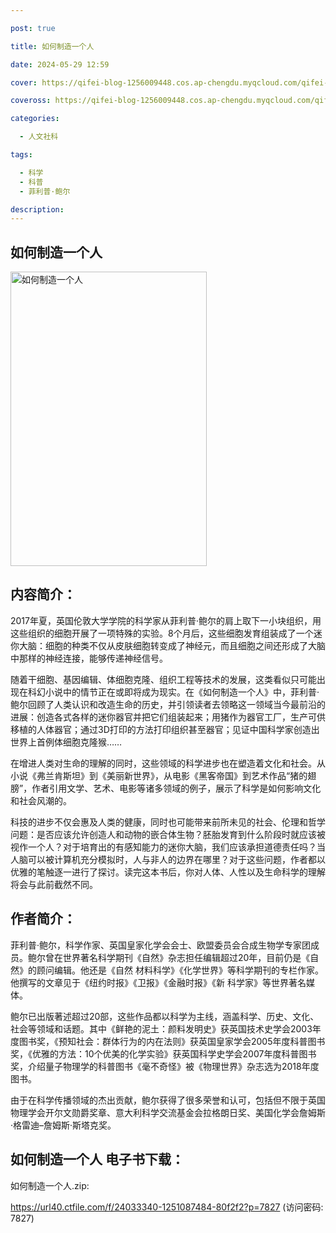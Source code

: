 ```yaml
---

post: true

title: 如何制造一个人

date: 2024-05-29 12:59

cover: https://qifei-blog-1256009448.cos.ap-chengdu.myqcloud.com/qifei-blog/65a49233871b83018a42d9a4.jpg

coveross: https://qifei-blog-1256009448.cos.ap-chengdu.myqcloud.com/qifei-blog/65a49233871b83018a42d9a4.jpg

categories:

  - 人文社科

tags:

  - 科学
  - 科普
  - 菲利普·鲍尔

description:
---
```


## 如何制造一个人
<img alt="如何制造一个人 " class="aligncenter loaded" data-was-processed="true" decoding="async" fetchpriority="high" height="471" src="https://qifei-blog-1256009448.cos.ap-chengdu.myqcloud.com/qifei-blog/65a49233871b83018a42d9a4.jpg " style="cursor: zoom-in;" width="314"/>

## 内容简介：

2017年夏，英国伦敦大学学院的科学家从菲利普·鲍尔的肩上取下一小块组织，用这些组织的细胞开展了一项特殊的实验。8个月后，这些细胞发育组装成了一个迷你大脑：细胞的种类不仅从皮肤细胞转变成了神经元，而且细胞之间还形成了大脑中那样的神经连接，能够传递神经信号。

随着干细胞、基因编辑、体细胞克隆、组织工程等技术的发展，这类看似只可能出现在科幻小说中的情节正在或即将成为现实。在《如何制造一个人》中，菲利普·鲍尔回顾了人类认识和改造生命的历史，并引领读者去领略这一领域当今最前沿的进展：创造各式各样的迷你器官并把它们组装起来；用猪作为器官工厂，生产可供移植的人体器官；通过3D打印的方法打印组织甚至器官；见证中国科学家创造出世界上首例体细胞克隆猴……

在增进人类对生命的理解的同时，这些领域的科学进步也在塑造着文化和社会。从小说《弗兰肯斯坦》到《美丽新世界》，从电影《黑客帝国》到艺术作品“猪的翅膀”，作者引用文学、艺术、电影等诸多领域的例子，展示了科学是如何影响文化和社会风潮的。

科技的进步不仅会惠及人类的健康，同时也可能带来前所未见的社会、伦理和哲学问题：是否应该允许创造人和动物的嵌合体生物？胚胎发育到什么阶段时就应该被视作一个人？对于培育出的有感知能力的迷你大脑，我们应该承担道德责任吗？当人脑可以被计算机充分模拟时，人与非人的边界在哪里？对于这些问题，作者都以优雅的笔触逐一进行了探讨。读完这本书后，你对人体、人性以及生命科学的理解将会与此前截然不同。

## 作者简介：

菲利普·鲍尔，科学作家、英国皇家化学会会士、欧盟委员会合成生物学专家团成员。鲍尔曾在世界著名科学期刊《自然》杂志担任编辑超过20年，目前仍是《自然》的顾问编辑。他还是《自然 材料科学》《化学世界》等科学期刊的专栏作家。他撰写的文章见于《纽约时报》《卫报》《金融时报》《新 科学家》等世界著名媒体。

鲍尔已出版著述超过20部，这些作品都以科学为主线，涵盖科学、历史、文化、社会等领域和话题。其中《鲜艳的泥土：颜料发明史》获英国技术史学会2003年度图书奖，《预知社会：群体行为的内在法则》获英国皇家学会2005年度科普图书奖，《优雅的方法：10个优美的化学实验》获英国科学史学会2007年度科普图书奖，介绍量子物理学的科普图书《毫不奇怪》被《物理世界》杂志选为2018年度图书。

由于在科学传播领域的杰出贡献，鲍尔获得了很多荣誉和认可，包括但不限于英国物理学会开尔文勋爵奖章、意大利科学交流基金会拉格朗日奖、美国化学会詹姆斯·格雷迪–詹姆斯·斯塔克奖。

## 如何制造一个人 电子书下载：

如何制造一个人.zip: 

https://url40.ctfile.com/f/24033340-1251087484-80f2f2?p=7827 (访问密码: 7827)
